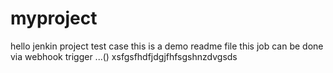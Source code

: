 # myproject
hello jenkin project test case 
this is a demo readme file
this job can be done via webhook trigger ...()
xsfgsfhdfjdgjfhfsgshnzdvgsds
